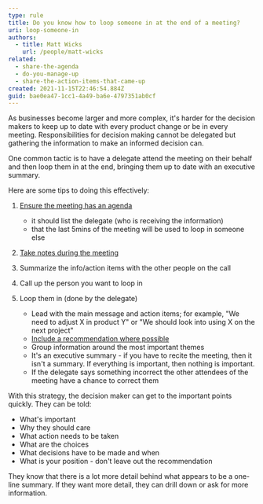 ```yaml
---
type: rule
title: Do you know how to loop someone in at the end of a meeting?
uri: loop-someone-in
authors:
  - title: Matt Wicks
    url: /people/matt-wicks
related:
  - share-the-agenda
  - do-you-manage-up
  - share-the-action-items-that-came-up
created: 2021-11-15T22:46:54.884Z
guid: bae0ea47-1cc1-4a49-ba6e-4797351ab0cf
---
```

As businesses become larger and more complex, it's harder for the decision makers to keep up to date with every product change or be in every meeting. Responsibilities for decision making cannot be delegated but gathering the information to make an informed decision can.



One common tactic is to have a delegate attend the meeting on their behalf and then loop them in at the end, bringing them up to date with an executive summary.

Here are some tips to doing this effectively:



<!--endintro-->



1. [Ensure the meeting has an agenda](/share-the-agenda)
   - it should list the delegate (who is receiving the information)
   - that the last 5mins of the meeting will be used to loop in someone else


2. [Take notes during the meeting](/share-the-action-items-that-came-up)

3. Summarize the info/action items with the other people on the call

4. Call up the person you want to loop in

5. Loop them in (done by the delegate)
   - Lead with the main message and action items; for example, "We need to adjust X in product Y" or "We should look into using X on the next project"
   - [Include a recommendation where possible](/do-you-manage-up)
   - Group information around the most important themes
   - It's an executive summary - if you have to recite the meeting, then it isn't a summary. If everything is important, then nothing is important.
   - If the delegate says something incorrect the other attendees of the meeting have a chance to correct them



With this strategy, the decision maker can get to the important points quickly. They can be told:



- What's important
- Why they should care
- What action needs to be taken
- What are the choices
- What decisions have to be made and when
- What is your position - don't leave out the recommendation



They know that there is a lot more detail behind what appears to be a one-line summary. If they want more detail, they can drill down or ask for more information.